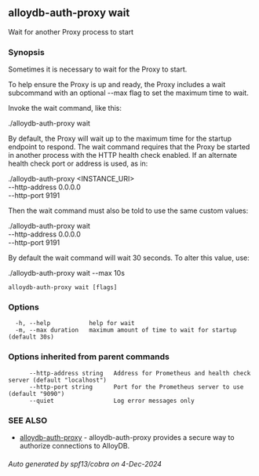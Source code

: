 ## alloydb-auth-proxy wait

Wait for another Proxy process to start

### Synopsis


  Sometimes it is necessary to wait for the Proxy to start.

  To help ensure the Proxy is up and ready, the Proxy includes a wait
  subcommand with an optional --max flag to set the maximum time to wait.

  Invoke the wait command, like this:

  ./alloydb-auth-proxy wait

  By default, the Proxy will wait up to the maximum time for the startup
  endpoint to respond. The wait command requires that the Proxy be started in
  another process with the HTTP health check enabled. If an alternate health
  check port or address is used, as in:

  ./alloydb-auth-proxy <INSTANCE_URI> \
    --http-address 0.0.0.0 \
    --http-port 9191

  Then the wait command must also be told to use the same custom values:

  ./alloydb-auth-proxy wait \
    --http-address 0.0.0.0 \
    --http-port 9191

  By default the wait command will wait 30 seconds. To alter this value,
  use:

  ./alloydb-auth-proxy wait --max 10s


```
alloydb-auth-proxy wait [flags]
```

### Options

```
  -h, --help           help for wait
  -m, --max duration   maximum amount of time to wait for startup (default 30s)
```

### Options inherited from parent commands

```
      --http-address string   Address for Prometheus and health check server (default "localhost")
      --http-port string      Port for the Prometheus server to use (default "9090")
      --quiet                 Log error messages only
```

### SEE ALSO

* [alloydb-auth-proxy](alloydb-auth-proxy.md)	 - alloydb-auth-proxy provides a secure way to authorize connections to AlloyDB.

###### Auto generated by spf13/cobra on 4-Dec-2024

